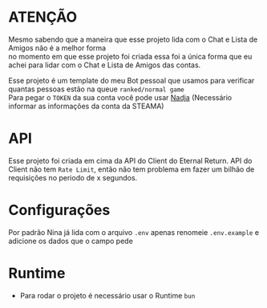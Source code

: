 # ATENÇÃO
Mesmo sabendo que a maneira que esse projeto lida com o Chat e Lista de Amigos não é a melhor forma</br>
no momento em que esse projeto foi criada essa foi a única forma que eu achei para lidar com o Chat e Lista de Amigos das contas.</br>

Esse projeto é um template do meu Bot pessoal que usamos para verificar quantas pessoas estão na queue `ranked/normal game`<br>
Para pegar o `TOKEN` da sua conta você pode usar [Nadja](https://github.com/Eternal-Return-Community/Nadja) (Necessário informar as informações da conta da STEAMA)

# API
Esse projeto foi criada em cima da API do Client do Eternal Return. API do Client não tem `Rate Limit`, então não tem problema em fazer um bilhão de requisições no periodo de x segundos.

# Configurações
Por padrão Nina já lida com o arquivo `.env` apenas renomeie `.env.example` e adicione os dados que o campo pede

# Runtime
* Para rodar o projeto é necessário usar o Runtime `bun`
